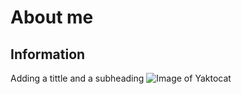 # About me
## Information
Adding a tittle and a subheading
![Image of Yaktocat](https://octodex.github.com/images/yaktocat.png) 
